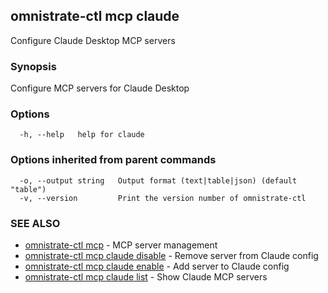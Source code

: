 ## omnistrate-ctl mcp claude

Configure Claude Desktop MCP servers

### Synopsis

Configure MCP servers for Claude Desktop

### Options

```
  -h, --help   help for claude
```

### Options inherited from parent commands

```
  -o, --output string   Output format (text|table|json) (default "table")
  -v, --version         Print the version number of omnistrate-ctl
```

### SEE ALSO

- [omnistrate-ctl mcp](omnistrate-ctl_mcp.md) - MCP server management
- [omnistrate-ctl mcp claude disable](omnistrate-ctl_mcp_claude_disable.md) - Remove server from Claude config
- [omnistrate-ctl mcp claude enable](omnistrate-ctl_mcp_claude_enable.md) - Add server to Claude config
- [omnistrate-ctl mcp claude list](omnistrate-ctl_mcp_claude_list.md) - Show Claude MCP servers
